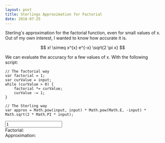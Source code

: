```yaml
---
layout: post
title: Sterlings Approximation for Factorial
date: 2018-07-25
---
```


Sterling's approximation for the factorial function, even for small values of x.
Out of my own interest, I wanted to know how accurate it is.

$$
x! \simeq x^{x} e^{-x} \sqrt{2 \pi x}
$$

We can evaluate the accuracy for a few values of x. With the following script:

```
// The factorial way
var factorial = 1;
var curValue = input;
while (curValue > 0) {
    factorial *= curValue;
    curValue -= 1;
}

// The Sterling way
var approx = Math.pow(input, input) * Math.pow(Math.E, -input) * Math.sqrt(2 * Math.PI * input);
```

<script>

function serlingApproximation(value) {
    var input = parseInt(document.getElementById("sterlingInput").value);

    // The factorial way
    var factorial = 1;
    var curValue = input;
    while (curValue > 0) {
        factorial *= curValue;
        curValue -= 1;
    }

    // The Sterling way
    var approx = Math.pow(input, input) * Math.pow(Math.E, -input) * Math.sqrt(2 * Math.PI * input);

    document.getElementById("sterlingFactorial").innerHTML = factorial;
    document.getElementById("sterlingApproximation").innerHTML = approx;
}



</script>

<input id="sterlingInput" type="number" value="1" onchange="serlingApproximation()"/>

<div>Factorial: <span id="sterlingFactorial"></span></div>
<div>Approximation: <span id="sterlingApproximation"></span></div>
